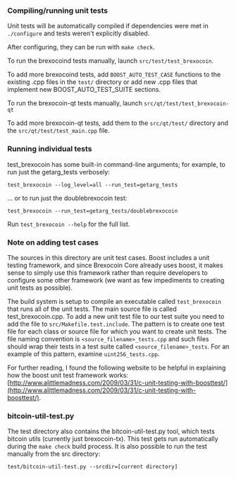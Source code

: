 ### Compiling/running unit tests

Unit tests will be automatically compiled if dependencies were met in `./configure`
and tests weren't explicitly disabled.

After configuring, they can be run with `make check`.

To run the brexocoind tests manually, launch `src/test/test_brexocoin`.

To add more brexocoind tests, add `BOOST_AUTO_TEST_CASE` functions to the existing
.cpp files in the `test/` directory or add new .cpp files that
implement new BOOST_AUTO_TEST_SUITE sections.

To run the brexocoin-qt tests manually, launch `src/qt/test/test_brexocoin-qt`

To add more brexocoin-qt tests, add them to the `src/qt/test/` directory and
the `src/qt/test/test_main.cpp` file.

### Running individual tests

test_brexocoin has some built-in command-line arguments; for
example, to run just the getarg_tests verbosely:

    test_brexocoin --log_level=all --run_test=getarg_tests

... or to run just the doublebrexocoin test:

    test_brexocoin --run_test=getarg_tests/doublebrexocoin

Run `test_brexocoin --help` for the full list.

### Note on adding test cases

The sources in this directory are unit test cases.  Boost includes a
unit testing framework, and since Brexocoin Core already uses boost, it makes
sense to simply use this framework rather than require developers to
configure some other framework (we want as few impediments to creating
unit tests as possible).

The build system is setup to compile an executable called `test_brexocoin`
that runs all of the unit tests.  The main source file is called
test_brexocoin.cpp. To add a new unit test file to our test suite you need 
to add the file to `src/Makefile.test.include`. The pattern is to create 
one test file for each class or source file for which you want to create 
unit tests.  The file naming convention is `<source_filename>_tests.cpp` 
and such files should wrap their tests in a test suite 
called `<source_filename>_tests`. For an example of this pattern, 
examine `uint256_tests.cpp`.

For further reading, I found the following website to be helpful in
explaining how the boost unit test framework works:
[http://www.alittlemadness.com/2009/03/31/c-unit-testing-with-boosttest/](http://www.alittlemadness.com/2009/03/31/c-unit-testing-with-boosttest/).

### bitcoin-util-test.py

The test directory also contains the bitcoin-util-test.py tool, which tests bitcoin utils (currently just brexocoin-tx). This test gets run automatically during the `make check` build process. It is also possible to run the test manually from the src directory:

```
test/bitcoin-util-test.py --srcdir=[current directory]

```